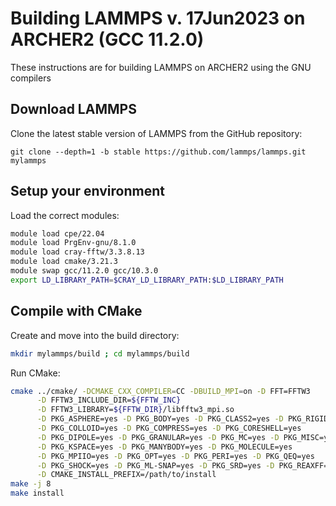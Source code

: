Building LAMMPS v. 17Jun2023 on ARCHER2 (GCC 11.2.0)
====================================================

These instructions are for building LAMMPS on ARCHER2 using the GNU compilers

Download LAMMPS
---------------

Clone the latest stable version of LAMMPS from the GitHub repository:

`git clone --depth=1 -b stable https://github.com/lammps/lammps.git mylammps`

Setup your environment
----------------------

Load the correct modules:

```bash
module load cpe/22.04
module load PrgEnv-gnu/8.1.0
module load cray-fftw/3.3.8.13
module load cmake/3.21.3
module swap gcc/11.2.0 gcc/10.3.0
export LD_LIBRARY_PATH=$CRAY_LD_LIBRARY_PATH:$LD_LIBRARY_PATH
```

Compile with CMake
------------------
Create and move into the build directory:

```bash
mkdir mylammps/build ; cd mylammps/build
```

Run CMake:

```bash
cmake ../cmake/ -DCMAKE_CXX_COMPILER=CC -DBUILD_MPI=on -D FFT=FFTW3         \
      -D FFTW3_INCLUDE_DIR=${FFTW_INC}                                      \
      -D FFTW3_LIBRARY=${FFTW_DIR}/libfftw3_mpi.so                          \
      -D PKG_ASPHERE=yes -D PKG_BODY=yes -D PKG_CLASS2=yes -D PKG_RIGID=yes \
      -D PKG_COLLOID=yes -D PKG_COMPRESS=yes -D PKG_CORESHELL=yes           \
      -D PKG_DIPOLE=yes -D PKG_GRANULAR=yes -D PKG_MC=yes -D PKG_MISC=yes   \
      -D PKG_KSPACE=yes -D PKG_MANYBODY=yes -D PKG_MOLECULE=yes             \
      -D PKG_MPIIO=yes -D PKG_OPT=yes -D PKG_PERI=yes -D PKG_QEQ=yes        \
      -D PKG_SHOCK=yes -D PKG_ML-SNAP=yes -D PKG_SRD=yes -D PKG_REAXFF=yes  \
      -D CMAKE_INSTALL_PREFIX=/path/to/install 
make -j 8
make install
```
